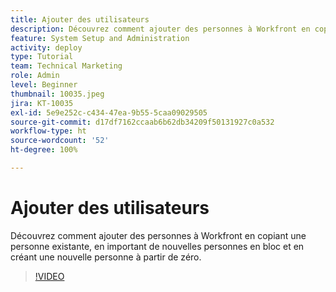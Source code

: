 ```yaml
---
title: Ajouter des utilisateurs
description: Découvrez comment ajouter des personnes à Workfront en copiant une personne existante, en important de nouvelles personnes en bloc et en créant une nouvelle personne à partir de zéro.
feature: System Setup and Administration
activity: deploy
type: Tutorial
team: Technical Marketing
role: Admin
level: Beginner
thumbnail: 10035.jpeg
jira: KT-10035
exl-id: 5e9e252c-c434-47ea-9b55-5caa09029505
source-git-commit: d17df7162ccaab6b62db34209f50131927c0a532
workflow-type: ht
source-wordcount: '52'
ht-degree: 100%

---
```


# Ajouter des utilisateurs

Découvrez comment ajouter des personnes à Workfront en copiant une personne existante, en important de nouvelles personnes en bloc et en créant une nouvelle personne à partir de zéro.

>[!VIDEO](https://video.tv.adobe.com/v/3447045/?quality=12&learn=on&enablevpops&captions=fre_fr)


